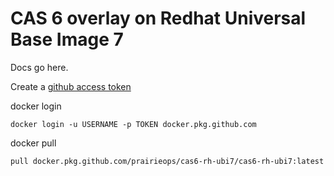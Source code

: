 # CAS 6 overlay on Redhat Universal Base Image 7

Docs go here.

Create a [github access token](https://github.com/settings/tokens)

docker login

`docker login -u USERNAME -p TOKEN docker.pkg.github.com`

docker pull

`pull docker.pkg.github.com/prairieops/cas6-rh-ubi7/cas6-rh-ubi7:latest`
